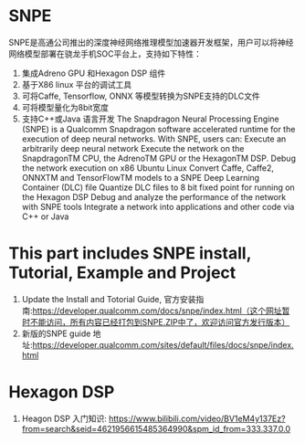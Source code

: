 # SNPE
SNPE是高通公司推出的深度神经网络推理模型加速器开发框架，用户可以将神经网络模型部署在骁龙手机SOC平台上，支持如下特性：
1. 集成Adreno GPU 和Hexagon DSP 组件
2. 基于X86 linux 平台的调试工具
3. 可将Caffe, Tensorflow, ONNX 等模型转换为SNPE支持的DLC文件
4. 可将模型量化为8bit宽度
5. 支持C++或Java 语言开发
The Snapdragon Neural Processing Engine (SNPE) is a Qualcomm Snapdragon software accelerated runtime for the execution of deep neural networks. With SNPE, users can: 
Execute an arbitrarily deep neural network Execute the network on the SnapdragonTM CPU, 
  the AdrenoTM GPU or the HexagonTM DSP.
  Debug the network execution on x86 Ubuntu Linux 
  Convert Caffe, Caffe2, ONNXTM and TensorFlowTM models to a SNPE Deep Learning Container (DLC) file 
  Quantize DLC files to 8 bit fixed point for running on the Hexagon DSP 
  Debug and analyze the performance of the network with SNPE tools 
  Integrate a network into applications and other code via C++ or Java
 
# This part includes SNPE install, Tutorial, Example and Project
  1. Update the Install and Totorial Guide, 官方安装指南:https://developer.qualcomm.com/docs/snpe/index.html（这个网址暂时不能访问，所有内容已经打包到SNPE.ZIP中了，欢迎访问官方发行版本）
  2. 新版的SNPE guide 地址:https://developer.qualcomm.com/sites/default/files/docs/snpe/index.html

# Hexagon DSP
  1. Heagon DSP 入门知识: https://www.bilibili.com/video/BV1eM4y137Ez?from=search&seid=4621956615485364990&spm_id_from=333.337.0.0
